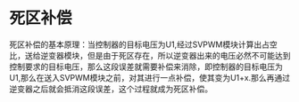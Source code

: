 # 死区补偿
死区补偿的基本原理：当控制器的目标电压为U1,经过SVPWM模块计算出占空比，送给逆变器模块，但是由于死区存在，所以逆变器出来的电压必然不可能达到控制要求的目标电压，那么这段误差就需要补偿来消除，即控制器的目标电压为U1,那么在送入SVPWM模块之前，对其进行一点补偿，使其变为U1+x.那么再通过逆变器之后就会抵消这段误差，这个过程就成为死区补偿。